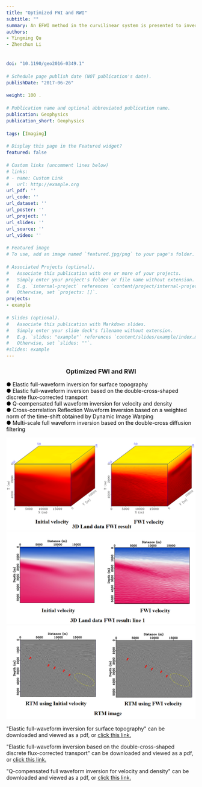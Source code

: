 ```yaml
---
title: "Optimized FWI and RWI"
subtitle: ""
summary: An EFWI method in the curvilinear system is presented to invert velocities for areas with surface topography. This method meshes the regions near the surface topography into body-fitted grids, and areas off surface regions into rectangular grids.
authors:
- Yingming Qu
- Zhenchun Li


doi: "10.1190/geo2016-0349.1"

# Schedule page publish date (NOT publication's date).
publishDate: "2017-06-26"

weight: 100 .

# Publication name and optional abbreviated publication name.
publication: Geophysics
publication_short: Geophysics 

tags: [Imaging]

# Display this page in the Featured widget?
featured: false

# Custom links (uncomment lines below)
# links:
# - name: Custom Link
#   url: http://example.org
url_pdf: ''
url_code: ''
url_dataset: ''
url_poster: ''
url_project: ''
url_slides: ''
url_source: ''
url_video: ''

# Featured image
# To use, add an image named `featured.jpg/png` to your page's folder. 

# Associated Projects (optional).
#   Associate this publication with one or more of your projects.
#   Simply enter your project's folder or file name without extension.
#   E.g. `internal-project` references `content/project/internal-project/index.md`.
#   Otherwise, set `projects: []`.
projects:
- example

# Slides (optional).
#   Associate this publication with Markdown slides.
#   Simply enter your slide deck's filename without extension.
#   E.g. `slides: "example"` references `content/slides/example/index.md`.
#   Otherwise, set `slides: ""`.
#slides: example
---
```


### <center>Optimized FWI and RWI<center>

 <font color=black> ● Elastic full-waveform inversion for surface topography</font><br /> 
 <font color=black> ● Elastic full-waveform inversion based on the double-cross-shaped discrete flux-corrected transport</font><br /> 
 <font color=black> ● Q-compensated full waveform inversion for velocity and density</font><br /> 
 <font color=black> ● Cross-correlation Reflection Waveform Inversion based on a weighted norm of the time-shift obtained by Dynamic Image Warping</font><br /> 
 <font color=black> ● Multi-scale full waveform inversion based on the double-cross diffusion filtering</font><br /> 

<div style="text-align: center;">
  <img src="./Optimized FWI and RWI.assets/image1.png" alt="Image Alt Text" style="max-width: 100%; height: auto;">
</div>
<div style="text-align: center;">
  <img src="./Optimized FWI and RWI.assets/image2.png" alt="Image Alt Text" style="max-width: 100%; height: auto;">
</div>
<div style="text-align: center;">
  <img src="./Optimized FWI and RWI.assets/image3.png" alt="Image Alt Text" style="max-width: 100%; height: auto;">
</div>


"Elastic full-waveform inversion for surface topography" can be downloaded and viewed as a pdf, or [click this link.](https://library.seg.org/doi/10.1190/geo2016-0349.1)

"Elastic full-waveform inversion based on the double-cross-shaped discrete flux-corrected transport" can be downloaded and viewed as a pdf, or [click this link.](https://onlinelibrary.wiley.com/doi/10.1111/1365-2478.13420)

"Q-compensated full waveform inversion for velocity and density" can be downloaded and viewed as a pdf, or [click this link.](https://www.tandfonline.com/doi/full/10.1080/08123985.2021.1993059)

